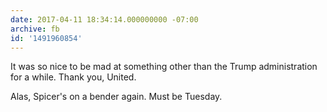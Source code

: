```yaml
---
date: 2017-04-11 18:34:14.000000000 -07:00
archive: fb
id: '1491960854'
---
```


It was so nice to be mad at something other than the Trump administration for a while. Thank you, United. 

Alas, Spicer's on a bender again. Must be Tuesday.
